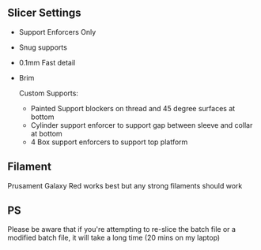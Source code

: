## Slicer Settings
* Support Enforcers Only
* Snug supports
* 0.1mm Fast detail
* Brim

  Custom Supports:
  * Painted Support blockers on thread and 45 degree surfaces at bottom
  * Cylinder support enforcer to support gap between sleeve and collar at bottom
  * 4 Box support enforcers to support top platform
 
## Filament
Prusament Galaxy Red works best but any strong filaments should work

## PS
Please be aware that if you're attempting to re-slice the batch file or a modified batch file, it will take a long time (20 mins on my laptop)
